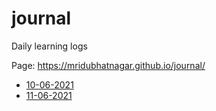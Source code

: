 # journal
Daily learning logs

Page: https://mridubhatnagar.github.io/journal/

- [10-06-2021](https://github.com/mridubhatnagar/journal/blob/main/10-06-2021.md)
- [11-06-2021](https://github.com/mridubhatnagar/journal/blob/main/11-06-2021.md)
